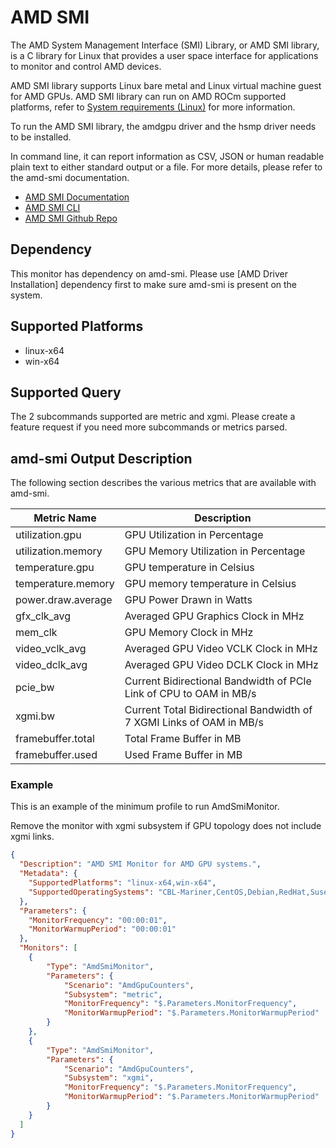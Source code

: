 # AMD SMI
The AMD System Management Interface (SMI) Library, or AMD SMI library, is a C library for Linux that provides a user space interface for applications to monitor and control AMD devices.

AMD SMI library supports Linux bare metal and Linux virtual machine guest for AMD GPUs. 
AMD SMI library can run on AMD ROCm supported platforms, refer to [System requirements (Linux)](https://rocm.docs.amd.com/projects/install-on-linux/en/latest/reference/system-requirements.html) for more information.

To run the AMD SMI library, the amdgpu driver and the hsmp driver needs to be installed. 

In command line, it can report information as CSV, JSON or human readable plain text to either standard output or a file. For more details, please refer to the amd-smi documentation.

* [AMD SMI Documentation](https://rocmdocs.amd.com/projects/amdsmi/en/latest/index.html)
* [AMD SMI CLI](https://rocmdocs.amd.com/projects/amdsmi/en/latest/how-to/using-AMD-SMI-CLI-tool.html)
* [AMD SMI Github Repo](https://github.com/ROCm/amdsmi)

## Dependency
This monitor has dependency on amd-smi. Please use [AMD Driver Installation] dependency first to make sure amd-smi is present on the system.

## Supported Platforms
* linux-x64
* win-x64

## Supported Query
The 2 subcommands supported are metric and xgmi. Please create a feature request if you need more subcommands or metrics parsed.

## amd-smi Output Description
The following section describes the various metrics that are available with amd-smi.

| Metric Name | Description |
|-------------|-------------|
| utilization.gpu | GPU Utilization in Percentage |
| utilization.memory | GPU Memory Utilization in Percentage |
| temperature.gpu | GPU temperature in Celsius |
| temperature.memory | GPU memory temperature in Celsius |
| power.draw.average | GPU Power Drawn in Watts |
| gfx_clk_avg | Averaged GPU Graphics Clock in MHz |
| mem_clk | GPU Memory Clock in MHz |
| video_vclk_avg | Averaged GPU Video VCLK Clock in MHz |
| video_dclk_avg | Averaged GPU Video DCLK Clock in MHz |
| pcie_bw | Current Bidirectional Bandwidth of PCIe Link of CPU to OAM  in MB/s |
| xgmi.bw | Current Total Bidirectional Bandwidth of 7 XGMI Links of OAM in MB/s |
| framebuffer.total | Total Frame Buffer in MB |
| framebuffer.used | Used Frame Buffer in MB |

### Example
This is an example of the minimum profile to run AmdSmiMonitor.

Remove the monitor with xgmi subsystem if GPU topology does not include xgmi links.

```json
{
  "Description": "AMD SMI Monitor for AMD GPU systems.",
  "Metadata": {
    "SupportedPlatforms": "linux-x64,win-x64",
    "SupportedOperatingSystems": "CBL-Mariner,CentOS,Debian,RedHat,Suse,Ubuntu,Windows"
  },
  "Parameters": {
    "MonitorFrequency": "00:00:01",
    "MonitorWarmupPeriod": "00:00:01"
  },
  "Monitors": [
    {
        "Type": "AmdSmiMonitor",
        "Parameters": {
            "Scenario": "AmdGpuCounters",
            "Subsystem": "metric",
            "MonitorFrequency": "$.Parameters.MonitorFrequency",
            "MonitorWarmupPeriod": "$.Parameters.MonitorWarmupPeriod"
        }
    },
    {
        "Type": "AmdSmiMonitor",
        "Parameters": {
            "Scenario": "AmdGpuCounters",
            "Subsystem": "xgmi",
            "MonitorFrequency": "$.Parameters.MonitorFrequency",
            "MonitorWarmupPeriod": "$.Parameters.MonitorWarmupPeriod"
        }
    }
  ]
}
```